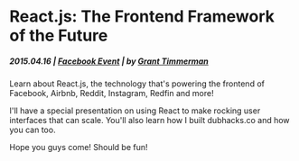 # React.js: The Frontend Framework of the Future

##### 2015.04.16  | [Facebook Event](https://www.facebook.com/events/360945337433643/) | by [Grant Timmerman](http://grant.cm/)

Learn about React.js, the technology that's powering the frontend of Facebook, Airbnb, Reddit, Instagram, Redfin and more!

I'll have a special presentation on using React to make rocking user interfaces that can scale. You'll also learn how I built dubhacks.co and how you can too.

Hope you guys come! Should be fun!
